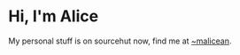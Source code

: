 # Hi, I'm Alice

My personal stuff is on sourcehut now, find me at [~malicean](https://git.sr.ht/~malicean).
